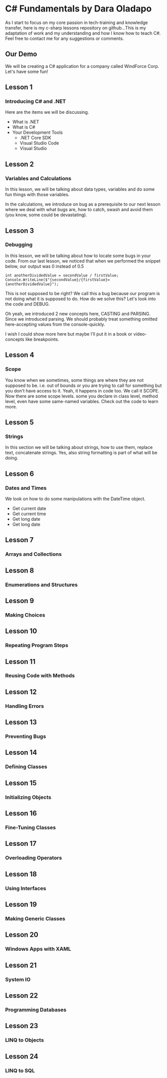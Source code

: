 # C# Fundamentals by Dara Oladapo

As I start to focus on my core passion in tech-training and knowledge transfer, here is my c-sharp lessons repository on github...This is my adaptation of work and my understanding and how I know how to teach C#. Feel free to contact me for any suggestions or comments.

## Our Demo

We will be creating a C# application for a company called WindForce Corp.
Let's have some fun!

## Lesson 1

### Introducing C# and .NET

Here are the items we will be discussing.

- What is .NET
- What is C#
- Your Development Tools
  - .NET Core SDK
  - Visual Studio Code
  - Visual Studio

## Lesson 2

### Variables and Calculations

In this lesson, we will be talking about data types, variables and do some fun things with those variables.

In the calculations, we introduce on bug as a prerequisite to our next lesson where we deal with what bugs are, how to catch, swash and avoid them (you know, some could be devastating).

## Lesson 3

### Debugging

In this lesson, we will be talking about how to locate some bugs in your code.
From our last lesson, we noticed that when we performed the snippet below, our output was 0 instead of 0.5

    int anotherDividedValue = secondValue / firstValue;
    Console.WriteLine($"{secondValue}/{firstValue}={anotherDividedValue}");

This is not supposed to be right? We call this a bug because our program is not doing what it is supposed to do.
How do we solve this? Let's look into the code and DEBUG.

Oh yeah, we introduced 2 new concepts here, CASTING and PARSING.
Since we introduced parsing. We should probably treat something omitted here-accepting values from the console-quickly.

I wish I could show more here but maybe I'll put it in a book or video-concepts like breakpoints.

## Lesson 4

### Scope

You know when we sometimes, some things are where they are not supposed to be. i.e. out of bounds or you are trying to call for something but you don't have access to it. Yeah, it happens in code too. We call it SCOPE.
Now there are some scope levels. some you declare in class level, method level, even have some same-named variables.
Check out the code to learn more.

## Lesson 5

### Strings

In this section we will be talking about strings, how to use them, replace text, concatenate strings. Yes, also string formatting is part of what will be doing.

## Lesson 6

### Dates and Times

We look on how to do some manipulations with the DateTime object.

- Get current date
- Get current time
- Get long date
- Get long date

## Lesson 7

### Arrays and Collections

## Lesson 8

### Enumerations and Structures

## Lesson 9

### Making Choices

## Lesson 10

### Repeating Program Steps

## Lesson 11

### Reusing Code with Methods

## Lesson 12

### Handling Errors

## Lesson 13

### Preventing Bugs

## Lesson 14

### Defining Classes

## Lesson 15

### Initializing Objects

## Lesson 16

### Fine-Tuning Classes

## Lesson 17

### Overloading Operators

## Lesson 18

### Using Interfaces

## Lesson 19

### Making Generic Classes

## Lesson 20

### Windows Apps with XAML

## Lesson 21

### System IO

## Lesson 22

### Programming Databases

## Lesson 23

### LINQ to Objects

## Lesson 24

### LINQ to SQL
